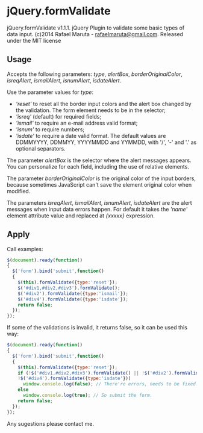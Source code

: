 jQuery.formValidate
======

jQuery.formValidate v1.1.1. 
jQuery Plugin to validate some basic types of data input. 
(c)2014 Rafael Maruta - rafaelmaruta@gmail.com.
Released under the MIT license

Usage
--------

Accepts the following parameters: *type*, *alertBox*, *borderOriginalColor*, *isreqAlert*, *ismailAlert*, *isnumAlert*, *isdateAlert*.

Use the parameter values for *type*:
- *'reset'* to reset all the border input colors and the alert box changed by the validation. The form element needs to be in the selector;
- *'isreq'* (default) for required fields;
- *'ismail'* to require an e-mail address valid format;
- *'isnum'* to require numbers;
- *'isdate'* to require a date valid format. The default values are DDMMYYYY, DDMMYY, YYYYMMDD and YYMMDD, with '/', '-' and '.' as optional separators.

The parameter *alertBox* is the selector where the alert messages appears. You can personalize for each field, including the use of relative elements.

The parameter *borderOriginalColor* is the original color of the input borders, because sometimes JavaScript can't save the element original color when modified.

The parameters *isreqAlert*, *ismailAlert*, *isnumAlert*, *isdateAlert* are the alert messages when input data errors happen. For default it takes the *'name'* element attribute value and replaced at *{xxxxx}* expression.

Apply
--------

Call examples:
```javascript
$(document).ready(function()
{
  $('form').bind('submit',function()
  {
    $(this).formValidate({type:'reset'});
    $('#div1,#div2,#div3').formValidate();
    $('#div2').formValidate({type:'ismail'});
    $('#div4').formValidate({type:'isdate'});
    return false;
  });
});
```
If some of the validations is invalid, it returns false, so it can be used this way:
```javascript
$(document).ready(function()
{
  $('form').bind('submit',function()
  {
    $(this).formValidate({type:'reset'});
    if (!$('#div1,#div2,#div3').formValidate() || !$('#div2').formValidate({type:'ismail'}) || 
    !$('#div4').formValidate({type:'isdate'}))
      window.console.log(false); // There're errors, needs to be fixed.
    else
      window.console.log(true); // So submit the form.
    return false;
  });
});
```
Any sugestions please contact me.
